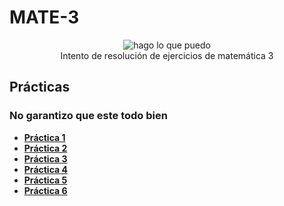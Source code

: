 # MATE-3
 <p align="center">
  <img src= "https://media.tenor.com/Vd-hE4bIEU8AAAAj/amicat1-math.gif" alt = "hago lo que puedo"/>
  <br>Intento de resolución de ejercicios de matemática 3 </br>
</p>

## Prácticas
### No garantizo que este todo bien
* [**Práctica 1**](https://github.com/agusrnfr/MATE-3/tree/main/Practicas/Resoluciones/Practica1)
* [**Práctica 2**](https://github.com/agusrnfr/MATE-3/tree/main/Practicas/Resoluciones/Practica2)
* [**Práctica 3**](https://github.com/agusrnfr/MATE-3/tree/main/Practicas/Resoluciones/Practica3)
* [**Práctica 4**](https://github.com/agusrnfr/MATE-3/tree/main/Practicas/Resoluciones/Practica4)
* [**Práctica 5**](https://github.com/agusrnfr/MATE-3/tree/main/Practicas/Resoluciones/Practica5)
* [**Práctica 6**](https://github.com/agusrnfr/MATE-3/tree/main/Practicas/Resoluciones/Practica6)
